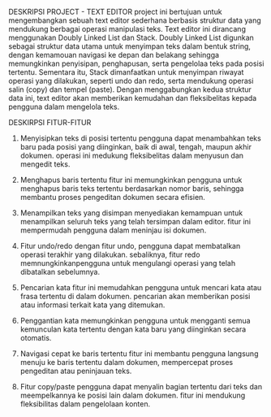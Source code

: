 DESKRIPSI PROJECT - TEXT EDITOR
project ini bertujuan untuk mengembangkan sebuah text editor sederhana berbasis struktur data yang mendukung 
berbagai operasi manipulasi teks. Text editor ini dirancang menggunakan Doubly Linked List dan Stack.
Doubly Linked List digunkan sebagai struktur data utama untuk menyimpan teks dalam bentuk string, dengan 
kemamouan navigasi ke depan dan belakang sehingga memungkinkan penyisipan, penghapusan, serta pengelolaa teks 
pada posisi tertentu. Sementara itu, Stack dimanfaatkan untuk menyimpan riwayat operasi yang dilakukan,
seperti undo dan redo, serta mendukung operasi salin (copy) dan tempel (paste). Dengan menggabungkan kedua 
struktur data ini, text editor akan memberikan kemudahan dan fleksibelitas kepada pengguna dalam mengelola teks.


DESKIRPSI FITUR-FITUR
1. Menyisipkan teks di posisi tertentu
   pengguna dapat menambahkan teks baru pada posisi yang diinginkan, baik di awal, tengah, maupun
   akhir dokumen. operasi ini medukung fleksibelitas dalam menyusun dan mengedit teks.

2. Menghapus baris tertentu
   fitur ini memungkinkan pengguna untuk menghapus baris teks tertentu berdasarkan nomor baris,
   sehingga membantu proses pengeditan dokumen secara efisien.

3. Menampilkan teks yang disimpan
   menyediakan kemampuan untuk menampilkan seluruh teks yang telah tersimpan dalam editor. fitur ini
   mempermudah pengguna dalam meninjau isi dokumen.

4. Fitur undo/redo
   dengan fitur undo, pengguna dapat membatalkan operasi terakhir yang dilakukan. sebaliknya, fitur
   redo memnungkinkanpengguna untuk mengulangi operasi yang telah dibatalkan sebelumnya.

5. Pencarian kata
   fitur ini memudahkan pengguna untuk mencari kata atau frasa tertentu di dalam dokumen. pencarian
   akan memberikan posisi atau informasi terkait kata yang ditemukan.

6. Penggantian kata
   memungkinkan pengguna untuk mengganti semua kemunculan kata tertentu dengan kata baru yang diinginkan
   secara otomatis.

7. Navigasi cepat ke baris tertentu
   fitur ini membantu pengguna langsung menuju ke baris tertentu dalam dokumen, mempercepat proses
   pengeditan atau peninjauan teks.

8. Fitur copy/paste
   pengguna dapat menyalin bagian tertentu dari teks dan meempelkannya ke posisi lain dalam dokumen.
   fitur ini mendukung fleksibilitas dalam pengelolaan konten.

